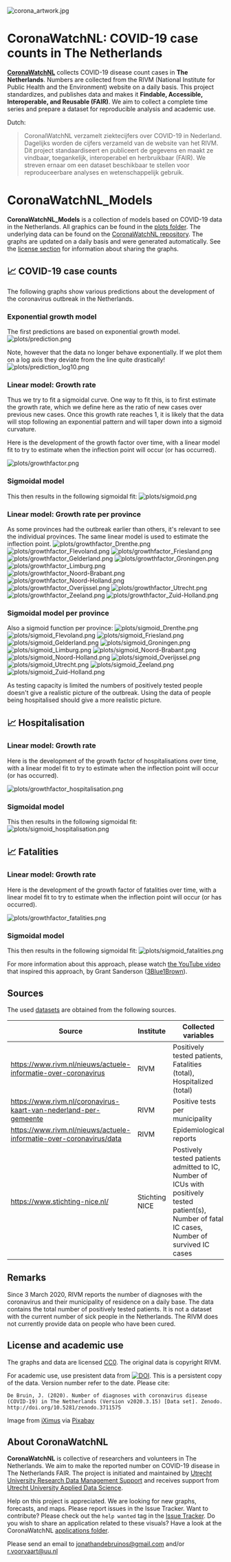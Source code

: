 ![corona_artwork.jpg](corona_artwork.jpg)

# CoronaWatchNL: COVID-19 case counts in The Netherlands

[**CoronaWatchNL**](https://github.com/J535D165/CoronaWatchNL) collects COVID-19 disease count cases in **The Netherlands**. Numbers are collected from the RIVM (National Institute for Public Health and the Environment) website on a daily basis. This project standardizes, and publishes data and makes it **Findable, Accessible, Interoperable, and Reusable (FAIR)**. We aim to collect a complete time series and prepare a dataset for reproducible analysis and academic use.

Dutch:
> CoronalWatchNL verzamelt ziektecijfers over COVID-19 in Nederland. Dagelijks worden de cijfers verzameld van de website van het RIVM. Dit project standaardiseert en publiceert de gegevens en maakt ze vindbaar, toegankelijk, interoperabel en herbruikbaar (FAIR). We streven ernaar om een dataset beschikbaar te stellen voor reproduceerbare analyses en wetenschappelijk gebruik.


# CoronaWatchNL_Models

**CoronaWatchNL_Models** is a collection of models based on COVID-19 data in the Netherlands. All graphics can be found in the [plots folder](/plots). The underlying data can be found on the [CoronaWatchNL repository](https://github.com/J535D165/CoronaWatchNL). The graphs are updated on a daily basis and were generated automatically. See the [license section](#license-and-academic-use) for information about sharing the graphs.

## :chart_with_upwards_trend: COVID-19 case counts
The following graphs show various predictions about the development of the coronavirus outbreak in the Netherlands.

### Exponential growth model

The first predictions are based on exponential growth model.
![plots/prediction.png](/plots/prediction.png)

Note, however that the data no longer behave exponentially. If we plot them on
a log axis they deviate from the line quite drastically!
![plots/prediction_log10.png](/plots/prediction_log10.png)


### Linear model: Growth rate

Thus we try to fit a sigmoidal curve. One way to fit this, is to first estimate
the growth rate, which we define here as the ratio of new cases over previous
new cases. Once this growth rate reaches 1, it is likely that the data will
stop following an exponential pattern and will taper down into a sigmoid
curvature.

Here is the development of the growth factor over time, with a linear model fit
to try to estimate when the inflection point will occur (or has occurred).

![plots/growthfactor.png](/plots/growthfactor.png)


### Sigmoidal model

This then results in the following sigmoidal fit:
![plots/sigmoid.png](/plots/sigmoid.png)


### Linear model: Growth rate per province

As some provinces had the outbreak earlier than others, it's relevant to see the individual provinces. The same linear model is used to estimate the inflection point.
![plots/growthfactor_Drenthe.png](/plots/growthfactor_Drenthe.png)
![plots/growthfactor_Flevoland.png](/plots/growthfactor_Flevoland.png)
![plots/growthfactor_Friesland.png](/plots/growthfactor_Friesland.png)
![plots/growthfactor_Gelderland.png](/plots/growthfactor_Gelderland.png)
![plots/growthfactor_Groningen.png](/plots/growthfactor_Groningen.png)
![plots/growthfactor_Limburg.png](/plots/growthfactor_Limburg.png)
![plots/growthfactor_Noord-Brabant.png](/plots/growthfactor_Noord-Brabant.png)
![plots/growthfactor_Noord-Holland.png](/plots/growthfactor_Noord-Holland.png)
![plots/growthfactor_Overijssel.png](/plots/growthfactor_Overijssel.png)
![plots/growthfactor_Utrecht.png](/plots/growthfactor_Utrecht.png)
![plots/growthfactor_Zeeland.png](/plots/growthfactor_Zeeland.png)
![plots/growthfactor_Zuid-Holland.png](/plots/growthfactor_Zuid-Holland.png)


### Sigmoidal model per province

Also a sigmoid function per province:
![plots/sigmoid_Drenthe.png](/plots/sigmoid_Drenthe.png)
![plots/sigmoid_Flevoland.png](/plots/sigmoid_Flevoland.png)
![plots/sigmoid_Friesland.png](/plots/sigmoid_Friesland.png)
![plots/sigmoid_Gelderland.png](/plots/sigmoid_Gelderland.png)
![plots/sigmoid_Groningen.png](/plots/sigmoid_Groningen.png)
![plots/sigmoid_Limburg.png](/plots/sigmoid_Limburg.png)
![plots/sigmoid_Noord-Brabant.png](/plots/sigmoid_Noord-Brabant.png)
![plots/sigmoid_Noord-Holland.png](/plots/sigmoid_Noord-Holland.png)
![plots/sigmoid_Overijssel.png](/plots/sigmoid_Overijssel.png)
![plots/sigmoid_Utrecht.png](/plots/sigmoid_Utrecht.png)
![plots/sigmoid_Zeeland.png](/plots/sigmoid_Zeeland.png)
![plots/sigmoid_Zuid-Holland.png](/plots/sigmoid_Zuid-Holland.png)

As testing capacity is limited the numbers of positively tested people doesn't give a realistic picture of the outbreak. Using the data of people being hospitalised should give a more realistic picture.

## :chart_with_upwards_trend: Hospitalisation
### Linear model: Growth rate
Here is the development of the growth factor of hospitalisations over time, with a linear model fit
to try to estimate when the inflection point will occur (or has occurred).

![plots/growthfactor_hospitalisation.png](/plots/growthfactor_hospitalisation.png)

### Sigmoidal model
This then results in the following sigmoidal fit:
![plots/sigmoid_hospitalisation.png](/plots/sigmoid_hospitalisation.png)

## :chart_with_upwards_trend: Fatalities
### Linear model: Growth rate
Here is the development of the growth factor of fatalities over time, with a linear model fit
to try to estimate when the inflection point will occur (or has occurred).

![plots/growthfactor_fatalities.png](/plots/growthfactor_fatalities.png)

### Sigmoidal model
This then results in the following sigmoidal fit:
![plots/sigmoid_fatalities.png](/plots/sigmoid_fatalities.png)

For more information about this approach, please watch
[the YouTube video](https://www.youtube.com/watch?v=Kas0tIxDvrg) that inspired
this approach, by Grant Sanderson
([3Blue1Brown](https://www.youtube.com/channel/UCYO_jab_esuFRV4b17AJtAw)).


## Sources

The used [datasets](https://github.com/J535D165/CoronaWatchNL) are obtained from the following sources.

| Source | Institute |Collected variables |
|---|---| --- |
| https://www.rivm.nl/nieuws/actuele-informatie-over-coronavirus | RIVM | Positively tested patients, Fatalities (total), Hospitalized (total) |
| https://www.rivm.nl/coronavirus-kaart-van-nederland-per-gemeente | RIVM | Positive tests per municipality |
| https://www.rivm.nl/nieuws/actuele-informatie-over-coronavirus/data | RIVM | Epidemiological reports |
| https://www.stichting-nice.nl/ | Stichting NICE | Postively tested patients admitted to IC, Number of ICUs with positively tested patient(s), Number of fatal IC cases, Number of survived IC cases  |


## Remarks

Since 3 March 2020, RIVM reports the number of diagnoses with the coronavirus and their municipality of residence on a daily base. The data contains the total number of positively tested patients. It is not a dataset with the current number of sick people in the Netherlands. The RIVM does not currently provide data on people who have been cured.


## License and academic use

The graphs and data are licensed [CC0](https://creativecommons.org/share-your-work/public-domain/cc0/). The original data is copyright RIVM.

For academic use, use presistent data from [![DOI](https://zenodo.org/badge/DOI/10.5281/zenodo.3711575.svg)](https://doi.org/10.5281/zenodo.3711575). This is a persistent copy of the data. Version number refer to the date. Please cite:

```De Bruin, J. (2020). Number of diagnoses with coronavirus disease (COVID-19) in The Netherlands (Version v2020.3.15) [Data set]. Zenodo. http://doi.org/10.5281/zenodo.3711575```

Image from [iXimus](https://pixabay.com/nl/users/iXimus-2352783/?utm_source=link-attribution&amp;utm_medium=referral&amp;utm_campaign=image&amp;utm_content=4901881) via [Pixabay](https://pixabay.com/nl/?utm_source=link-attribution&amp;utm_medium=referral&amp;utm_campaign=image&amp;utm_content=4901881)

## About CoronaWatchNL

**CoronaWatchNL** is collective of researchers and volunteers in The Netherlands. We aim to make the reported number on COVID-19 disease in The Netherlands FAIR. The project is initiated and maintained by [Utrecht University Research Data Management Support](https://www.uu.nl/en/research/research-data-management) and receives support from [Utrecht University Applied Data Science](https://www.uu.nl/en/research/applied-data-science). 

Help on this project is appreciated. We are looking for new graphs, forecasts, and maps. Please report issues in the Issue Tracker. Want to contribute? Please check out the `help wanted` tag in the [Issue Tracker](https://github.com/J535D165/CoronaWatchNL/issues). Do you wish to share an application related to these visuals? Have a look at the CoronaWatchNL [applications folder](https://github.com/J535D165/CoronaWatchNL/tree/master/applications).

Please send an email to jonathandebruinos@gmail.com and/or r.voorvaart@uu.nl
